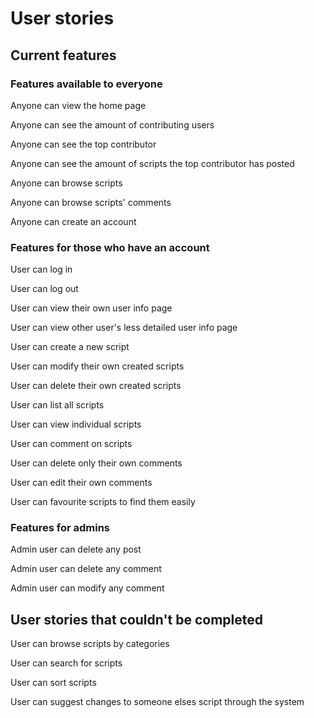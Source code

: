 # User stories
## Current features
### Features available to everyone
Anyone can view the home page

Anyone can see the amount of contributing users

Anyone can see the top contributor

Anyone can see the amount of scripts the top contributor has posted

Anyone can browse scripts

Anyone can browse scripts' comments

Anyone can create an account

### Features for those who have an account
User can log in

User can log out

User can view their own user info page

User can view other user's less detailed user info page

User can create a new script

User can modify their own created scripts

User can delete their own created scripts

User can list all scripts

User can view individual scripts

User can comment on scripts

User can delete only their own comments

User can edit their own comments

User can favourite scripts to find them easily

### Features for admins
Admin user can delete any post

Admin user can delete any comment

Admin user can modify any comment

## User stories that couldn't be completed
User can browse scripts by categories

User can search for scripts

User can sort scripts

User can suggest changes to someone elses script through the system
